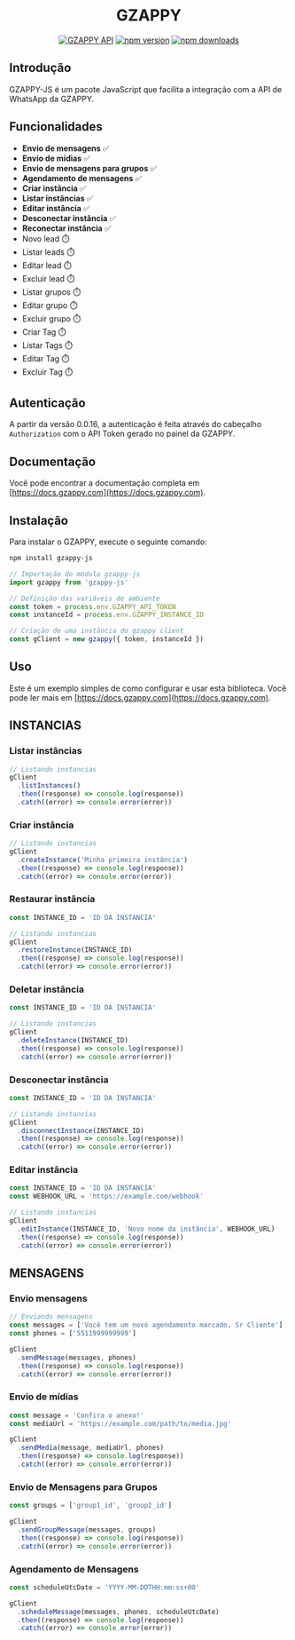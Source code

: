 <div align="center">
    <h1>GZAPPY</h1>
    <a href="https://gzappy.com"><img src="https://img.shields.io/badge/GZAPPY-API-blue" alt="GZAPPY API" /></a>
    <a href="https://www.npmjs.com/package/gzappy-js"><img src="https://img.shields.io/npm/v/gzappy-js?maxAge=3600" alt="npm version" /></a>
    <a href="https://www.npmjs.com/package/gzappy-js"><img src="https://img.shields.io/npm/dt/gzappy-js?maxAge=3600" alt="npm downloads" /></a>
</div>

## Introdução

GZAPPY-JS é um pacote JavaScript que facilita a integração com a API de WhatsApp da GZAPPY.

## Funcionalidades

- **Envio de mensagens** ✅
- **Envio de mídias** ✅
- **Envio de mensagens para grupos** ✅
- **Agendamento de mensagens** ✅
- **Criar instância** ✅
- **Listar instâncias** ✅
- **Editar instância** ✅
- **Desconectar instância** ✅
- **Reconectar instância** ✅
- Novo lead ⏱️
- Listar leads ⏱️
- Editar lead ⏱️
- Excluir lead ⏱️
- Listar grupos ⏱️
- Editar grupo ⏱️
- Excluir grupo ⏱️
- Criar Tag ⏱️
- Listar Tags ⏱️
- Editar Tag ⏱️
- Excluir Tag ⏱️

## Autenticação

A partir da versão 0.0.16, a autenticação é feita através do cabeçalho `Authorization` com o API Token gerado no painel da GZAPPY.

## Documentação

Você pode encontrar a documentação completa em [https://docs.gzappy.com](https://docs.gzappy.com).

## Instalação

Para instalar o GZAPPY, execute o seguinte comando:

```bash
npm install gzappy-js
```

```js
// Importação do módulo gzappy-js
import gzappy from 'gzappy-js'

// Definição das variáveis de ambiente
const token = process.env.GZAPPY_API_TOKEN
const instanceId = process.env.GZAPPY_INSTANCE_ID

// Criação de uma instância do gzappy client
const gClient = new gzappy({ token, instanceId })
```

## Uso

Este é um exemplo simples de como configurar e usar esta biblioteca. Você pode ler mais em [https://docs.gzappy.com](https://docs.gzappy.com).

## INSTANCIAS

### Listar instâncias

```js
// Listando instancias
gClient
  .listInstances()
  .then((response) => console.log(response))
  .catch((error) => console.error(error))
```

### Criar instância

```js
// Listando instancias
gClient
  .createInstance('Minha primeira instância')
  .then((response) => console.log(response))
  .catch((error) => console.error(error))
```

### Restaurar instância

```js
const INSTANCE_ID = 'ID DA INSTANCIA'

// Listando instancias
gClient
  .restoreInstance(INSTANCE_ID)
  .then((response) => console.log(response))
  .catch((error) => console.error(error))
```

### Deletar instância

```js
const INSTANCE_ID = 'ID DA INSTANCIA'

// Listando instancias
gClient
  .deleteInstance(INSTANCE_ID)
  .then((response) => console.log(response))
  .catch((error) => console.error(error))
```

### Desconectar instância

```js
const INSTANCE_ID = 'ID DA INSTANCIA'

// Listando instancias
gClient
  .disconnectInstance(INSTANCE_ID)
  .then((response) => console.log(response))
  .catch((error) => console.error(error))
```

### Editar instância

```js
const INSTANCE_ID = 'ID DA INSTANCIA'
const WEBHOOK_URL = 'https://example.com/webhook'

// Listando instancias
gClient
  .editInstance(INSTANCE_ID, 'Novo nome da instância', WEBHOOK_URL)
  .then((response) => console.log(response))
  .catch((error) => console.error(error))
```

## MENSAGENS

### Envio mensagens

```js
// Enviando mensagens
const messages = ['Você tem um novo agendamento marcado, Sr Cliente']
const phones = ['5511999999999']

gClient
  .sendMessage(messages, phones)
  .then((response) => console.log(response))
  .catch((error) => console.error(error))
```

### Envio de mídias

```js
const message = 'Confira o anexo!'
const mediaUrl = 'https://example.com/path/to/media.jpg'

gClient
  .sendMedia(message, mediaUrl, phones)
  .then((response) => console.log(response))
  .catch((error) => console.error(error))
```

### Envio de Mensagens para Grupos

```js
const groups = ['group1_id', 'group2_id']

gClient
  .sendGroupMessage(messages, groups)
  .then((response) => console.log(response))
  .catch((error) => console.error(error))
```

### Agendamento de Mensagens

```js
const scheduleUtcDate = 'YYYY-MM-DDTHH:mm:ss+00'

gClient
  .scheduleMessage(messages, phones, scheduleUtcDate)
  .then((response) => console.log(response))
  .catch((error) => console.error(error))
```
